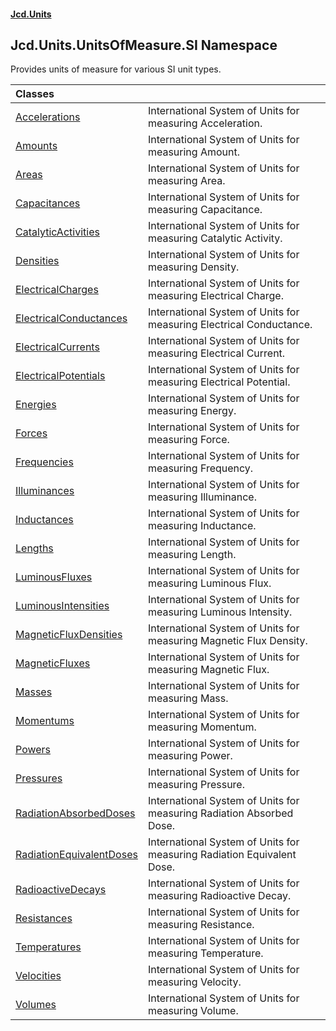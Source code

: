 #### [Jcd.Units](index.md 'index')

## Jcd.Units.UnitsOfMeasure.SI Namespace

Provides units of measure for various SI unit types.

| Classes | |
| :--- | :--- |
| [Accelerations](Accelerations.md 'Jcd.Units.UnitsOfMeasure.SI.Accelerations') | International System of Units for measuring Acceleration. |
| [Amounts](Amounts.md 'Jcd.Units.UnitsOfMeasure.SI.Amounts') | International System of Units for measuring Amount. |
| [Areas](Areas.md 'Jcd.Units.UnitsOfMeasure.SI.Areas') | International System of Units for measuring Area. |
| [Capacitances](Capacitances.md 'Jcd.Units.UnitsOfMeasure.SI.Capacitances') | International System of Units for measuring Capacitance. |
| [CatalyticActivities](CatalyticActivities.md 'Jcd.Units.UnitsOfMeasure.SI.CatalyticActivities') | International System of Units for measuring Catalytic Activity. |
| [Densities](Densities.md 'Jcd.Units.UnitsOfMeasure.SI.Densities') | International System of Units for measuring Density. |
| [ElectricalCharges](ElectricalCharges.md 'Jcd.Units.UnitsOfMeasure.SI.ElectricalCharges') | International System of Units for measuring Electrical Charge. |
| [ElectricalConductances](ElectricalConductances.md 'Jcd.Units.UnitsOfMeasure.SI.ElectricalConductances') | International System of Units for measuring Electrical Conductance. |
| [ElectricalCurrents](ElectricalCurrents.md 'Jcd.Units.UnitsOfMeasure.SI.ElectricalCurrents') | International System of Units for measuring Electrical Current. |
| [ElectricalPotentials](ElectricalPotentials.md 'Jcd.Units.UnitsOfMeasure.SI.ElectricalPotentials') | International System of Units for measuring Electrical Potential. |
| [Energies](Energies.md 'Jcd.Units.UnitsOfMeasure.SI.Energies') | International System of Units for measuring Energy. |
| [Forces](Forces.md 'Jcd.Units.UnitsOfMeasure.SI.Forces') | International System of Units for measuring Force. |
| [Frequencies](Frequencies.md 'Jcd.Units.UnitsOfMeasure.SI.Frequencies') | International System of Units for measuring Frequency. |
| [Illuminances](Illuminances.md 'Jcd.Units.UnitsOfMeasure.SI.Illuminances') | International System of Units for measuring Illuminance. |
| [Inductances](Inductances.md 'Jcd.Units.UnitsOfMeasure.SI.Inductances') | International System of Units for measuring Inductance. |
| [Lengths](Lengths.md 'Jcd.Units.UnitsOfMeasure.SI.Lengths') | International System of Units for measuring Length. |
| [LuminousFluxes](LuminousFluxes.md 'Jcd.Units.UnitsOfMeasure.SI.LuminousFluxes') | International System of Units for measuring Luminous Flux. |
| [LuminousIntensities](LuminousIntensities.md 'Jcd.Units.UnitsOfMeasure.SI.LuminousIntensities') | International System of Units for measuring Luminous Intensity. |
| [MagneticFluxDensities](MagneticFluxDensities.md 'Jcd.Units.UnitsOfMeasure.SI.MagneticFluxDensities') | International System of Units for measuring Magnetic Flux Density. |
| [MagneticFluxes](MagneticFluxes.md 'Jcd.Units.UnitsOfMeasure.SI.MagneticFluxes') | International System of Units for measuring Magnetic Flux. |
| [Masses](Masses.md 'Jcd.Units.UnitsOfMeasure.SI.Masses') | International System of Units for measuring Mass. |
| [Momentums](Momentums.md 'Jcd.Units.UnitsOfMeasure.SI.Momentums') | International System of Units for measuring Momentum. |
| [Powers](Powers.md 'Jcd.Units.UnitsOfMeasure.SI.Powers') | International System of Units for measuring Power. |
| [Pressures](Pressures.md 'Jcd.Units.UnitsOfMeasure.SI.Pressures') | International System of Units for measuring Pressure. |
| [RadiationAbsorbedDoses](RadiationAbsorbedDoses.md 'Jcd.Units.UnitsOfMeasure.SI.RadiationAbsorbedDoses') | International System of Units for measuring Radiation Absorbed Dose. |
| [RadiationEquivalentDoses](RadiationEquivalentDoses.md 'Jcd.Units.UnitsOfMeasure.SI.RadiationEquivalentDoses') | International System of Units for measuring Radiation Equivalent Dose. |
| [RadioactiveDecays](RadioactiveDecays.md 'Jcd.Units.UnitsOfMeasure.SI.RadioactiveDecays') | International System of Units for measuring Radioactive Decay. |
| [Resistances](Resistances.md 'Jcd.Units.UnitsOfMeasure.SI.Resistances') | International System of Units for measuring Resistance. |
| [Temperatures](Temperatures.md 'Jcd.Units.UnitsOfMeasure.SI.Temperatures') | International System of Units for measuring Temperature. |
| [Velocities](Velocities.md 'Jcd.Units.UnitsOfMeasure.SI.Velocities') | International System of Units for measuring Velocity. |
| [Volumes](Volumes.md 'Jcd.Units.UnitsOfMeasure.SI.Volumes') | International System of Units for measuring Volume. |
